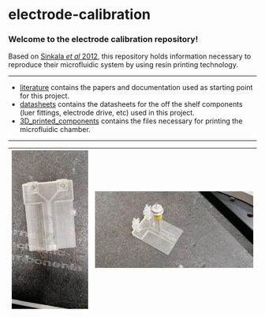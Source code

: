 # electrode-calibration

### Welcome to the electrode calibration repository!

Based on [Sinkala _et al_ 2012](https://github.com/Sussex-Neuroscience/electrode-calibration/blob/master/literature/Sinkala%20et%20al.%20-%202012%20-%20Electrode%20calibration%20with%20a%20microfluidic%20flow%20cell%20for%20fast-scan%20cyclic%20voltammetry.pdf), this repository holds information necessary to reproduce their microfluidic system by using resin printing technology.


---

- [literature](literature) contains the papers and documentation used as starting point for this project.  
- [datasheets](datasheets) contains the datasheets for the off the shelf components (luer fittings, electrode drive, etc) used in this project.  
- [3D_printed_components](3D_printed_components) contains the files necessary for printing the microfluidic chamber.
---

|![](images/complete_chamber.jpg)|![](images/chamber_w_connectors.jpg)|
|---|---|
